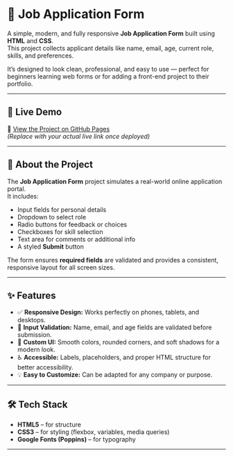 # 💼 Job Application Form

A simple, modern, and fully responsive **Job Application Form** built using **HTML** and **CSS**.  
This project collects applicant details like name, email, age, current role, skills, and preferences.  

It’s designed to look clean, professional, and easy to use — perfect for beginners learning web forms or for adding a front-end project to their portfolio.

---

## 🚀 Live Demo
🔗 [View the Project on GitHub Pages](https://prathmeshx01.github.io/Job-Application-Form/)  
*(Replace with your actual live link once deployed)*

---

## 🧠 About the Project

The **Job Application Form** project simulates a real-world online application portal.  
It includes:
- Input fields for personal details  
- Dropdown to select role  
- Radio buttons for feedback or choices  
- Checkboxes for skill selection  
- Text area for comments or additional info  
- A styled **Submit** button  

The form ensures **required fields** are validated and provides a consistent, responsive layout for all screen sizes.

---

## ✨ Features
- ✅ **Responsive Design:** Works perfectly on phones, tablets, and desktops.  
- 📧 **Input Validation:** Name, email, and age fields are validated before submission.  
- 🎨 **Custom UI:** Smooth colors, rounded corners, and soft shadows for a modern look.  
- ♿ **Accessible:** Labels, placeholders, and proper HTML structure for better accessibility.  
- 💡 **Easy to Customize:** Can be adapted for any company or purpose.

---

## 🛠️ Tech Stack
- **HTML5** – for structure  
- **CSS3** – for styling (flexbox, variables, media queries)  
- **Google Fonts (Poppins)** – for typography  

---
